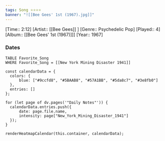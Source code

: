 ```yaml
---
tags: Song ⭐⭐⭐⭐ 
banner: "![[Bee Gees' 1st (1967).jpg]]"
---
```

[Time:: 2:12]
[Artist:: [[Bee Gees]] ]
[Genre:: Psychedelic Pop]
[Played:: 4]
[Album:: [[Bee Gees' 1st (1967)]]]
[Year:: 1967]
### Dates
````dataview
TABLE Favorite_Song
WHERE Favorite_Song = [[New York Mining Disaster 1941]]
````

  ```dataviewjs
const calendarData = { 
	colors: { 
		blue: ["#9ccfd8", "#5BAAB8", "#57A1BB", "#5da8c7", "#3e8fb0"] 
	}, 
	entries: [] 
}; 

for (let page of dv.pages('"Daily Notes"')) { 
	calendarData.entries.push({ 
		date: page.file.name, 
		intensity: page["New_York_Mining_Disaster_1941"]
	}); 
} 

renderHeatmapCalendar(this.container, calendarData);
```
